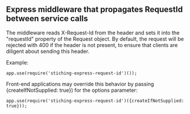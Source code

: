 ## Express middleware that propagates RequestId between service calls

The middleware reads X-Request-Id from the header and sets it into the "requestId" property of the Request object.
By default, the request will be rejected with 400 if the header is not present, to ensure that clients are diligent about sending this header.


Example:
```
app.use(require('stiching-express-request-id')());
```

Front-end applications may override this behavior by passing {createIfNotSupplied: true}) for the options parameter:
```
app.use(require('stiching-express-request-id')({createIfNotSupplied: true}));
```
